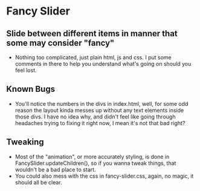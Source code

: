 # Fancy Slider #

## Slide between different items in manner that some may consider "fancy" ##
-   Nothing too complicated, just plain html, js and css. I put some comments in there
    to help you understand what's going on should you feel lost. 


## Known Bugs ##
-   You'll notice the numbers in the divs in index.html, well, for some odd reason the 
    layout kinda messes up without any text elements inside those divs. I have no idea 
    why, and didn't feel like going through headaches trying to fixing it right now, I 
    mean it's not that bad right?

## Tweaking ##
-   Most of the "animation", or more accurately styling, is done in 
    FancySlider.updateChildren(), so if you wanna tweak things, that wouldn't be a bad
    place to start.
-   You could also mess with the css in fancy-slider.css, again, no magic, it should
    all be clear.

